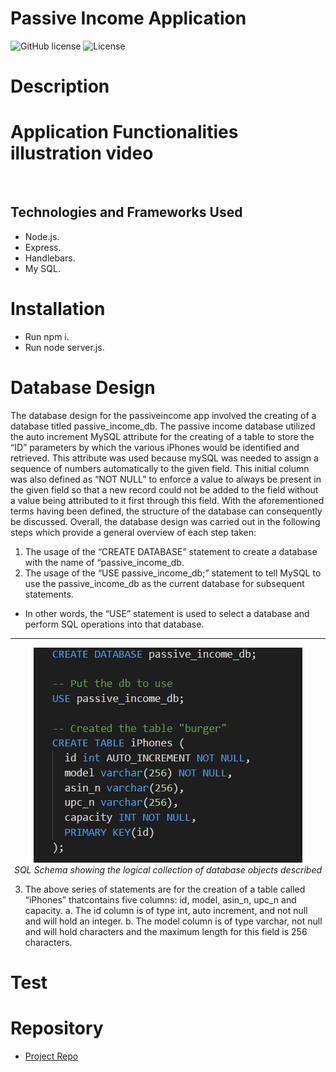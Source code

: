 # Passive Income Application
![GitHub license](https://img.shields.io/badge/Made%20by-%40Eng.JordanNaei-orange)
![License](https://img.shields.io/badge/License-ISC-blue.svg "License Badge")

# Description


# Application Functionalities illustration video
![]()

## Technologies and Frameworks Used
- Node.js.
- Express.
- Handlebars.
- My SQL.

# Installation
- Run npm i.
- Run node server.js.

# Database Design
The database design for the passiveincome app involved the creating of a database titled passive_income_db. The passive income database utilized the auto increment MySQL attribute for the creating of a table to store the “ID” parameters by which the various iPhones would be identified and retrieved. This attribute was used because mySQL was needed to assign a sequence of numbers automatically to the given field. This initial column was also defined as “NOT NULL” to enforce a value to always be present in the given field so that a new record could not be added to the field without a value being attributed to it first through this field. 
With the aforementioned terms having been defined, the structure of the database can consequently be discussed. Overall, the database design was carried out in the following steps which provide a general overview of each step taken:
1)	The usage of the “CREATE DATABASE” statement to create a database with the name of “passive_income_db.
2)	The usage of the “USE passive_income_db;” statement to tell MySQL to use the passive_income_db as the current database for subsequent statements. 
-	In other words, the “USE” statement is used to select a database and perform SQL operations into that database. 

<hr>

<p align="center">
  <img src="https://github.com/razaqabdul8/testdeletelater/blob/main/database%20pic.JPG?raw=true"/>
  <br>
  <em>SQL Schema showing the logical collection of database objects described</em>
</p>

3)	The above series of statements are for the creation of a table called “iPhones” thatcontains five columns: id, model, asin_n, upc_n and capacity. 
a.	The id column is of type int, auto increment, and not null and will hold an integer. 
b.	The model column is of type varchar, not null and will hold characters and the maximum length for this field is 256 characters. 

# Test


# Repository

- [Project Repo](https://github.com/JordanNaei/passiveIncome)

